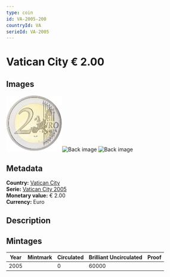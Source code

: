 ```yaml
---
type: coin
id: VA-2005-200
countryId: VA
serieId: VA-2005
---
```


# Vatican City € 2.00

## Images

<img src="../../../img/common-2002-200.png" height="150" alt="Front image"><img src="img/vatican city-2005-200.png" height="150" alt="Back image">     ![Back image]()

## Metadata

**Country:** [Vatican City](../index.md)\
**Serie:** [Vatican City 2005](index.md)\
**Monetary value:** € 2.00\
**Currency:** Euro

## Description


## Mintages

| Year | Mintmark | Circulated | Brilliant Uncirculated | Proof |
| ---- | -------- | ---------- | ---------------------- | ----- |
| 2005 |  | 0| 60000 |  |
